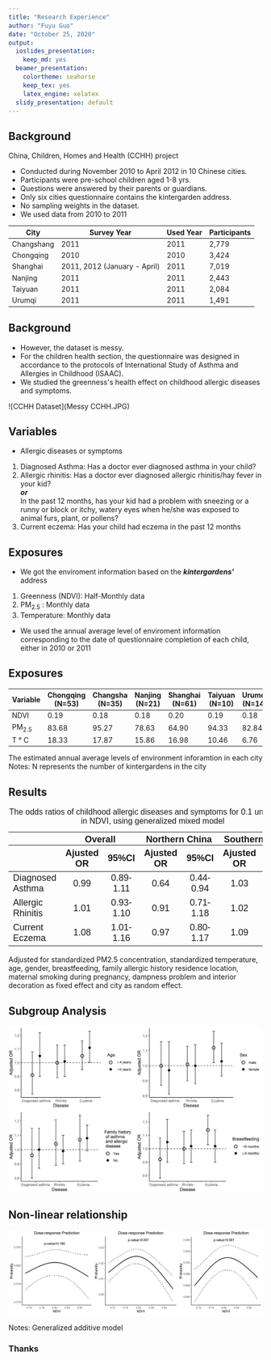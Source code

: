 ```yaml
---
title: "Research Experience"
author: "Fuyu Guo"
date: "October 25, 2020"
output:
  ioslides_presentation: 
    keep_md: yes
  beamer_presentation:
    colortheme: seahorse
    keep_tex: yes
    latex_engine: xelatex
  slidy_presentation: default
---
```




## Background

China, Children, Homes and Health (CCHH) project 

 - Conducted during November 2010 to April 2012 in 10 Chinese cities.
 - Participants were pre-school children aged 1-8 yrs.
 - Questions were answered by their parents or guardians.
 - Only six cities questionnaire contains the kintergarden address.
 - No sampling weights in the dataset.
 - We used data from 2010 to 2011

| City     | Survey Year| Used Year| Participants |
|--------- | ---------- |--------|------|
|Changshang| 2011       |2011    |2,779 |
|Chongqing | 2010       |2010    |3,424 |
|Shanghai  | 2011, 2012 (January - April) | 2011| 7,019|
|Nanjing   | 2011       |2011    |2,443|
|Taiyuan   | 2011       |2011    |2,084|
|Urumqi    | 2011       |2011    |1,491|

## Background

- However, the dataset is messy.
- For the children health section, the questionnaire was designed in accordance to the protocols of International Study of Asthma and Allergies in Childhood (ISAAC). 
- We studied the greenness's health effect on childhood allergic diseases and symptoms.

![CCHH Dataset](Messy CCHH.JPG)

## Variables

- Allergic diseases or symptoms
1. Diagnosed Asthma: Has a doctor ever diagnosed asthma in your child?
2. Allergic rhinitis: Has a doctor ever diagnosed allergic rhinitis/hay fever in your kid?  
***or***   
In the past 12 months, has your kid had a problem with sneezing or a runny or block or itchy, watery eyes when he/she was exposed to animal furs, plant, or pollens?
3. Current eczema: Has your child had eczema in the past 12 months

## Exposures

- We got the enviroment information based on the ***kintergardens'*** address
1. Greenness (NDVI): Half-Monthly data
2. PM<sub>2.5</sub>  : Monthly data
3. Temperature: Monthly data

- We used the annual average level of enviroment information corresponding to the date of questionnaire completion of each child, either in 2010 or 2011


## Exposures

| Variable         | Chongqing (N=53) | Changsha (N=35) | Nanjing (N=21) | Shanghai (N=61) | Taiyuan (N=10) | Urumqi (N=14) |
|------------------|------------------|-----------------|----------------|-----------------|----------------|---------------|
| NDVI             | 0.19   | 0.18     | 0.18    | 0.20     | 0.19    | 0.18  |
| PM<sub>2.5</sub>         | 83.68  | 95.27    | 78.63   | 64.90    | 94.33   | 82.84 |
| T &deg; C     | 18.33  | 17.87    | 15.86   | 16.98    | 10.46   | 6.76  |
<center> The estimated annual average levels of environment inforamtion in each city </center>
Notes: N represents the number of kintergardens in the city

## Results

<table class=" lightable-classic" style='font-size: 18px; font-family: "Arial Narrow", "Source Sans Pro", sans-serif; width: auto !important; margin-left: auto; margin-right: auto;'>
<caption style="font-size: initial !important;">The odds ratios of childhood allergic diseases and symptoms for 0.1
             unit change in NDVI, using generalized mixed model</caption>
 <thead>
<tr>
<th style="empty-cells: hide;" colspan="1"></th>
<th style="padding-bottom:0; padding-left:3px;padding-right:3px;text-align: center; " colspan="2"><div style="border-bottom: 1px solid #111111; margin-bottom: -1px; ">Overall</div></th>
<th style="padding-bottom:0; padding-left:3px;padding-right:3px;text-align: center; " colspan="2"><div style="border-bottom: 1px solid #111111; margin-bottom: -1px; ">Northern China</div></th>
<th style="padding-bottom:0; padding-left:3px;padding-right:3px;text-align: center; " colspan="2"><div style="border-bottom: 1px solid #111111; margin-bottom: -1px; ">Southern China</div></th>
</tr>
  <tr>
   <th style="text-align:left;">   </th>
   <th style="text-align:center;"> Ajusted OR </th>
   <th style="text-align:center;"> 95%CI </th>
   <th style="text-align:center;"> Ajusted OR </th>
   <th style="text-align:center;"> 95%CI </th>
   <th style="text-align:center;"> Ajusted OR </th>
   <th style="text-align:center;"> 95%CI </th>
  </tr>
 </thead>
<tbody>
  <tr>
   <td style="text-align:left;"> Diagnosed Asthma </td>
   <td style="text-align:center;"> 0.99 </td>
   <td style="text-align:center;"> 0.89-1.11 </td>
   <td style="text-align:center;"> 0.64 </td>
   <td style="text-align:center;"> 0.44-0.94 </td>
   <td style="text-align:center;"> 1.03 </td>
   <td style="text-align:center;"> 0.92-1.16 </td>
  </tr>
  <tr>
   <td style="text-align:left;"> Allergic Rhinitis </td>
   <td style="text-align:center;"> 1.01 </td>
   <td style="text-align:center;"> 0.93-1.10 </td>
   <td style="text-align:center;"> 0.91 </td>
   <td style="text-align:center;"> 0.71-1.18 </td>
   <td style="text-align:center;"> 1.02 </td>
   <td style="text-align:center;"> 0.93-1.11 </td>
  </tr>
  <tr>
   <td style="text-align:left;"> Current Eczema </td>
   <td style="text-align:center;"> 1.08 </td>
   <td style="text-align:center;"> 1.01-1.16 </td>
   <td style="text-align:center;"> 0.97 </td>
   <td style="text-align:center;"> 0.80-1.17 </td>
   <td style="text-align:center;"> 1.09 </td>
   <td style="text-align:center;"> 1.01-1.17 </td>
  </tr>
</tbody>
</table>


Adjusted for standardized PM2.5 concentration, standardized temperature, age, gender, breastfeeding, family allergic history residence location, maternal smoking during pregnancy, dampness problem and interior decoration as fixed effect and city as random effect.

## Subgroup Analysis

![Subgroup Analysis](subgroup_analysis.JPG)


## Non-linear relationship
![Non-linear dose-response relationship](dose-response.png)  

 Notes: Generalized additive model 

### Thanks 



